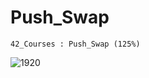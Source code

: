 # Push_Swap
```
42_Courses : Push_Swap (125%)
```

![1920](https://github.com/BEQSONA-cmd/Push_Swap/assets/133658192/9c1c5f63-f968-4cb4-a5be-7aee77f6ab6a)
